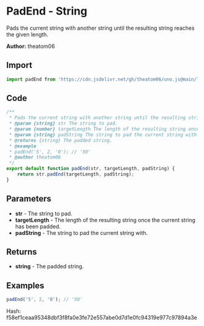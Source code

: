 # PadEnd - String
Pads the current string with another string until the resulting string reaches the given length.

**Author:** theatom06

## Import 

```js
import padEnd from 'https://cdn.jsdelivr.net/gh/theatom06/uno.js@main/lib/String/padEnd';
```

## Code
```js
/**
 * Pads the current string with another string until the resulting string reaches the given length.
 * @param {string} str The string to pad.
 * @param {number} targetLength The length of the resulting string once the current string has been padded.
 * @param {string} padString The string to pad the current string with.
 * @returns {string} The padded string.
 * @example
 * padEnd('5', 2, '0'); // '50'
 * @author theatom06
 */
export default function padEnd(str, targetLength, padString) {
    return str.padEnd(targetLength, padString);
}
```

## Parameters
* **str** - The string to pad.
* **targetLength** - The length of the resulting string once the current string has been padded.
* **padString** - The string to pad the current string with.


## Returns
* **string** - The padded string.


## Examples
```js
padEnd('5', 2, '0'); // '50'

```

Hash: f58ef1ceaa95348dbf3f8fa0e3fe72e557abe0d7d1e0fc94319e977c97894a3e